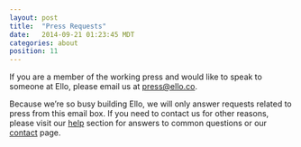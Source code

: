 ```yaml
---
layout: post
title:  "Press Requests"
date:   2014-09-21 01:23:45 MDT
categories: about
position: 11
---
```


If you are a member of the working press and would like to speak to someone at Ello, please email us at press@ello.co.

Because we’re so busy building Ello, we will only answer requests related to press from this email box. If you need to contact us for other reasons, please visit our [help](/wtf/help/the-basics/) section for answers to common questions or our [contact](/wtf/help/contact-ello/) page.
